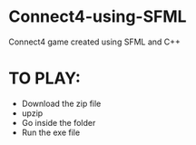 # Connect4-using-SFML
Connect4 game created using SFML and C++

# TO PLAY:
- Download the zip file
- upzip
- Go inside the folder
- Run the exe file
